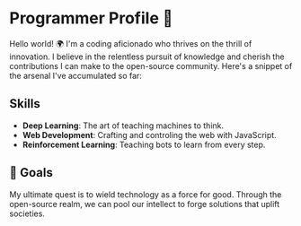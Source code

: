 <!--
**Movelocity/Movelocity** is a ✨ _special_ ✨ repository because its `README.md` (this file) appears on your GitHub profile.

Here are some ideas to get you started:

- 🔭 I’m currently working on ...
- 🌱 I’m currently learning ...
- 👯 I’m looking to collaborate on ...
- 🤔 I’m looking for help with ...
- 💬 Ask me about ...
- 📫 How to reach me: ...
- 😄 Pronouns: ...
- ⚡ Fun fact: ...
-->

# Programmer Profile 🚀

Hello world! 🌍 I'm a coding aficionado who thrives on the thrill of innovation. I believe in the relentless pursuit of knowledge and cherish the contributions I can make to the open-source community. Here's a snippet of the arsenal I've accumulated so far:

## Skills

- **Deep Learning**: The art of teaching machines to think.
- **Web Development**: Crafting and controling the web with JavaScript.
- **Reinforcement Learning**: Teaching bots to learn from every step.

## 🔭 Goals

My ultimate quest is to wield technology as a force for good. Through the open-source realm, we can pool our intellect to forge solutions that uplift societies.

